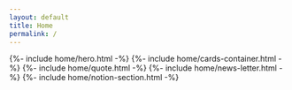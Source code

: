 ```yaml
---
layout: default
title: Home
permalink: /
---
```

{%- include home/hero.html -%}
{%- include home/cards-container.html -%}
{%- include home/quote.html -%}
{%- include home/news-letter.html -%}
{%- include home/notion-section.html -%}





